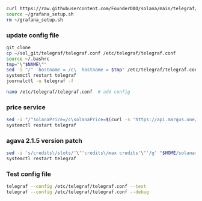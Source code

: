 ```bash
curl https://raw.githubusercontent.com/FounderDAO/solana/main/telegraf/grafana_setup.sh > ~/grafana_setup.sh; chmod +x ~/grafana_setup.sh
source ~/grafana_setup.sh
rm ~/grafana_setup.sh
```
### update config file
```bash
git_clone
cp ~/sol_git/telegraf/telegraf.conf /etc/telegraf/telegraf.conf
source ~/.bashrc
tmp="\"$NAME\""
sed -i "/^  hostname = /c\  hostname = $tmp" /etc/telegraf/telegraf.conf
systemctl restart telegraf
journalctl -u telegraf -f
```
```bash
nano /etc/telegraf/telegraf.conf  # add config
```
### price service
```bash
sed -i "/^solanaPrice=/c\solanaPrice=$(curl -s 'https://api.margus.one/solana/price/'| jq -r .price)" /root/solanamonitoring/monitor.sh
systemctl restart telegraf
```

### agava 2.1.5 version patch
```bash
sed -i 's/credits\/slots/'\''credits\/max credits'\''/g' "$HOME/solanamonitoring/monitor.sh"
systemctl restart telegraf
```

### Test config file
```bash
telegraf --config /etc/telegraf/telegraf.conf --test
telegraf --config /etc/telegraf/telegraf.conf --debug
```     
